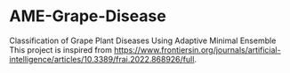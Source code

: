 # AME-Grape-Disease
Classification of Grape Plant Diseases Using Adaptive Minimal Ensemble
This project is inspired from  https://www.frontiersin.org/journals/artificial-intelligence/articles/10.3389/frai.2022.868926/full.
